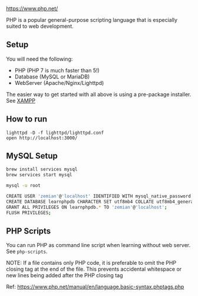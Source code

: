 https://www.php.net/

PHP is a popular general-purpose scripting language that is especially suited to web development.

## Setup

You will need the following:

* PHP (PHP 7 is much faster than 5!)
* Database (MySQL or MariaDB)
* WebServer (Apache/Nginx/Lighttpd)

The easier way to get started with all above is using a pre-package installer. See [XAMPP](https://www.apachefriends.org/)

## How to run

	lighttpd -D -f lighttpd/lighttpd.conf
	open http://localhost:3000/

## MySQL Setup

```bash
brew install services mysql
brew services start mysql

mysql -u root

CREATE USER 'zemian'@'localhost' IDENTIFIED WITH mysql_native_password BY 'test123';
CREATE DATABASE learnphpdb CHARACTER SET utf8mb4 COLLATE utf8mb4_general_ci;
GRANT ALL PRIVILEGES ON learnphpdb.* TO 'zemian'@'localhost';
FLUSH PRIVILEGES;
```

## PHP Scripts

You can run PHP as command line script when learning without web server. See `php-scripts`. 

NOTE: If a file contains only PHP code, it is preferable to omit the PHP closing tag at the end of the file. This prevents accidental whitespace or new lines being added after the PHP closing tag

Ref: https://www.php.net/manual/en/language.basic-syntax.phptags.php
